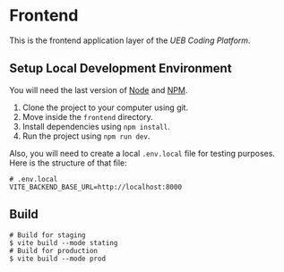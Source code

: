 # Frontend

This is the frontend application layer of the _UEB Coding Platform_.

## Setup Local Development Environment

You will need the last version of [Node](https://nodejs.org/en/) and [NPM](https://www.npmjs.com/).

1. Clone the project to your computer using git.
2. Move inside the `frontend` directory.
3. Install dependencies using `npm install`.
4. Run the project using `npm run dev`.

Also, you will need to create a local `.env.local` file for testing purposes. Here is the structure of that file:

```shell
# .env.local
VITE_BACKEND_BASE_URL=http://localhost:8000
```

## Build

```shell
# Build for staging
$ vite build --mode stating
# Build for production
$ vite build --mode prod
```
